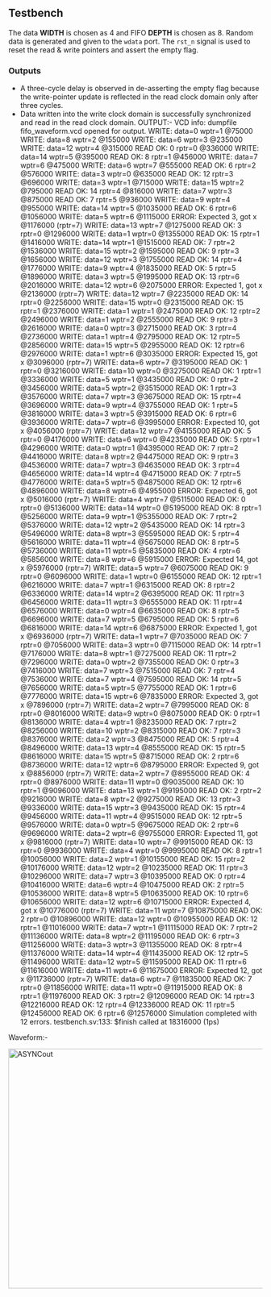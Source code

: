 ## Testbench

The data **WIDTH** is chosen as 4 and FIFO **DEPTH** is chosen as 8. Random data is generated and given to the `wdata` port. The `rst_n` signal is used to reset the read & write pointers and assert the empty flag.

### Outputs

- A three-cycle delay is observed in de-asserting the empty flag because the write-pointer update is reflected in the read clock domain only after three cycles.
- Data written into the write clock domain is successfully synchronized and read in the read clock domain.
OUTPUT:-
VCD info: dumpfile fifo_waveform.vcd opened for output.
WRITE: data=0 wptr=1 @75000
WRITE: data=8 wptr=2 @155000
WRITE: data=6 wptr=3 @235000
WRITE: data=12 wptr=4 @315000
READ OK: 0 rptr=0 @336000
WRITE: data=14 wptr=5 @395000
READ OK: 8 rptr=1 @456000
WRITE: data=7 wptr=6 @475000
WRITE: data=6 wptr=7 @555000
READ OK: 6 rptr=2 @576000
WRITE: data=3 wptr=0 @635000
READ OK: 12 rptr=3 @696000
WRITE: data=3 wptr=1 @715000
WRITE: data=15 wptr=2 @795000
READ OK: 14 rptr=4 @816000
WRITE: data=7 wptr=3 @875000
READ OK: 7 rptr=5 @936000
WRITE: data=9 wptr=4 @955000
WRITE: data=14 wptr=5 @1035000
READ OK: 6 rptr=6 @1056000
WRITE: data=5 wptr=6 @1115000
ERROR: Expected 3, got x @1176000 (rptr=7)
WRITE: data=13 wptr=7 @1275000
READ OK: 3 rptr=0 @1296000
WRITE: data=1 wptr=0 @1355000
READ OK: 15 rptr=1 @1416000
WRITE: data=14 wptr=1 @1515000
READ OK: 7 rptr=2 @1536000
WRITE: data=15 wptr=2 @1595000
READ OK: 9 rptr=3 @1656000
WRITE: data=12 wptr=3 @1755000
READ OK: 14 rptr=4 @1776000
WRITE: data=9 wptr=4 @1835000
READ OK: 5 rptr=5 @1896000
WRITE: data=3 wptr=5 @1995000
READ OK: 13 rptr=6 @2016000
WRITE: data=12 wptr=6 @2075000
ERROR: Expected 1, got x @2136000 (rptr=7)
WRITE: data=12 wptr=7 @2235000
READ OK: 14 rptr=0 @2256000
WRITE: data=15 wptr=0 @2315000
READ OK: 15 rptr=1 @2376000
WRITE: data=1 wptr=1 @2475000
READ OK: 12 rptr=2 @2496000
WRITE: data=1 wptr=2 @2555000
READ OK: 9 rptr=3 @2616000
WRITE: data=0 wptr=3 @2715000
READ OK: 3 rptr=4 @2736000
WRITE: data=1 wptr=4 @2795000
READ OK: 12 rptr=5 @2856000
WRITE: data=15 wptr=5 @2955000
READ OK: 12 rptr=6 @2976000
WRITE: data=1 wptr=6 @3035000
ERROR: Expected 15, got x @3096000 (rptr=7)
WRITE: data=6 wptr=7 @3195000
READ OK: 1 rptr=0 @3216000
WRITE: data=10 wptr=0 @3275000
READ OK: 1 rptr=1 @3336000
WRITE: data=5 wptr=1 @3435000
READ OK: 0 rptr=2 @3456000
WRITE: data=5 wptr=2 @3515000
READ OK: 1 rptr=3 @3576000
WRITE: data=7 wptr=3 @3675000
READ OK: 15 rptr=4 @3696000
WRITE: data=9 wptr=4 @3755000
READ OK: 1 rptr=5 @3816000
WRITE: data=3 wptr=5 @3915000
READ OK: 6 rptr=6 @3936000
WRITE: data=7 wptr=6 @3995000
ERROR: Expected 10, got x @4056000 (rptr=7)
WRITE: data=12 wptr=7 @4155000
READ OK: 5 rptr=0 @4176000
WRITE: data=6 wptr=0 @4235000
READ OK: 5 rptr=1 @4296000
WRITE: data=0 wptr=1 @4395000
READ OK: 7 rptr=2 @4416000
WRITE: data=8 wptr=2 @4475000
READ OK: 9 rptr=3 @4536000
WRITE: data=7 wptr=3 @4635000
READ OK: 3 rptr=4 @4656000
WRITE: data=14 wptr=4 @4715000
READ OK: 7 rptr=5 @4776000
WRITE: data=5 wptr=5 @4875000
READ OK: 12 rptr=6 @4896000
WRITE: data=8 wptr=6 @4955000
ERROR: Expected 6, got x @5016000 (rptr=7)
WRITE: data=4 wptr=7 @5115000
READ OK: 0 rptr=0 @5136000
WRITE: data=14 wptr=0 @5195000
READ OK: 8 rptr=1 @5256000
WRITE: data=9 wptr=1 @5355000
READ OK: 7 rptr=2 @5376000
WRITE: data=12 wptr=2 @5435000
READ OK: 14 rptr=3 @5496000
WRITE: data=8 wptr=3 @5595000
READ OK: 5 rptr=4 @5616000
WRITE: data=11 wptr=4 @5675000
READ OK: 8 rptr=5 @5736000
WRITE: data=11 wptr=5 @5835000
READ OK: 4 rptr=6 @5856000
WRITE: data=8 wptr=6 @5915000
ERROR: Expected 14, got x @5976000 (rptr=7)
WRITE: data=5 wptr=7 @6075000
READ OK: 9 rptr=0 @6096000
WRITE: data=1 wptr=0 @6155000
READ OK: 12 rptr=1 @6216000
WRITE: data=7 wptr=1 @6315000
READ OK: 8 rptr=2 @6336000
WRITE: data=14 wptr=2 @6395000
READ OK: 11 rptr=3 @6456000
WRITE: data=11 wptr=3 @6555000
READ OK: 11 rptr=4 @6576000
WRITE: data=0 wptr=4 @6635000
READ OK: 8 rptr=5 @6696000
WRITE: data=7 wptr=5 @6795000
READ OK: 5 rptr=6 @6816000
WRITE: data=14 wptr=6 @6875000
ERROR: Expected 1, got x @6936000 (rptr=7)
WRITE: data=1 wptr=7 @7035000
READ OK: 7 rptr=0 @7056000
WRITE: data=3 wptr=0 @7115000
READ OK: 14 rptr=1 @7176000
WRITE: data=8 wptr=1 @7275000
READ OK: 11 rptr=2 @7296000
WRITE: data=0 wptr=2 @7355000
READ OK: 0 rptr=3 @7416000
WRITE: data=7 wptr=3 @7515000
READ OK: 7 rptr=4 @7536000
WRITE: data=7 wptr=4 @7595000
READ OK: 14 rptr=5 @7656000
WRITE: data=5 wptr=5 @7755000
READ OK: 1 rptr=6 @7776000
WRITE: data=15 wptr=6 @7835000
ERROR: Expected 3, got x @7896000 (rptr=7)
WRITE: data=2 wptr=7 @7995000
READ OK: 8 rptr=0 @8016000
WRITE: data=9 wptr=0 @8075000
READ OK: 0 rptr=1 @8136000
WRITE: data=4 wptr=1 @8235000
READ OK: 7 rptr=2 @8256000
WRITE: data=10 wptr=2 @8315000
READ OK: 7 rptr=3 @8376000
WRITE: data=2 wptr=3 @8475000
READ OK: 5 rptr=4 @8496000
WRITE: data=13 wptr=4 @8555000
READ OK: 15 rptr=5 @8616000
WRITE: data=15 wptr=5 @8715000
READ OK: 2 rptr=6 @8736000
WRITE: data=12 wptr=6 @8795000
ERROR: Expected 9, got x @8856000 (rptr=7)
WRITE: data=2 wptr=7 @8955000
READ OK: 4 rptr=0 @8976000
WRITE: data=11 wptr=0 @9035000
READ OK: 10 rptr=1 @9096000
WRITE: data=13 wptr=1 @9195000
READ OK: 2 rptr=2 @9216000
WRITE: data=8 wptr=2 @9275000
READ OK: 13 rptr=3 @9336000
WRITE: data=15 wptr=3 @9435000
READ OK: 15 rptr=4 @9456000
WRITE: data=11 wptr=4 @9515000
READ OK: 12 rptr=5 @9576000
WRITE: data=0 wptr=5 @9675000
READ OK: 2 rptr=6 @9696000
WRITE: data=2 wptr=6 @9755000
ERROR: Expected 11, got x @9816000 (rptr=7)
WRITE: data=10 wptr=7 @9915000
READ OK: 13 rptr=0 @9936000
WRITE: data=4 wptr=0 @9995000
READ OK: 8 rptr=1 @10056000
WRITE: data=2 wptr=1 @10155000
READ OK: 15 rptr=2 @10176000
WRITE: data=12 wptr=2 @10235000
READ OK: 11 rptr=3 @10296000
WRITE: data=7 wptr=3 @10395000
READ OK: 0 rptr=4 @10416000
WRITE: data=6 wptr=4 @10475000
READ OK: 2 rptr=5 @10536000
WRITE: data=8 wptr=5 @10635000
READ OK: 10 rptr=6 @10656000
WRITE: data=12 wptr=6 @10715000
ERROR: Expected 4, got x @10776000 (rptr=7)
WRITE: data=11 wptr=7 @10875000
READ OK: 2 rptr=0 @10896000
WRITE: data=12 wptr=0 @10955000
READ OK: 12 rptr=1 @11016000
WRITE: data=7 wptr=1 @11115000
READ OK: 7 rptr=2 @11136000
WRITE: data=8 wptr=2 @11195000
READ OK: 6 rptr=3 @11256000
WRITE: data=3 wptr=3 @11355000
READ OK: 8 rptr=4 @11376000
WRITE: data=14 wptr=4 @11435000
READ OK: 12 rptr=5 @11496000
WRITE: data=12 wptr=5 @11595000
READ OK: 11 rptr=6 @11616000
WRITE: data=11 wptr=6 @11675000
ERROR: Expected 12, got x @11736000 (rptr=7)
WRITE: data=6 wptr=7 @11835000
READ OK: 7 rptr=0 @11856000
WRITE: data=11 wptr=0 @11915000
READ OK: 8 rptr=1 @11976000
READ OK: 3 rptr=2 @12096000
READ OK: 14 rptr=3 @12216000
READ OK: 12 rptr=4 @12336000
READ OK: 11 rptr=5 @12456000
READ OK: 6 rptr=6 @12576000
Simulation completed with 12 errors.
testbench.sv:133: $finish called at 18316000 (1ps)

Waveform:-


<img width="1868" height="476" alt="ASYNCout" src="https://github.com/user-attachments/assets/8c0e943e-7061-480d-9674-f87d93811a75" />


